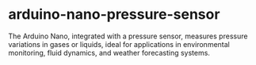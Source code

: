 # arduino-nano-pressure-sensor
The Arduino Nano, integrated with a pressure sensor, measures pressure variations in gases or liquids, ideal for applications in environmental monitoring, fluid dynamics, and weather forecasting systems.
